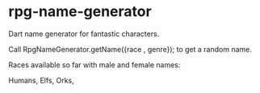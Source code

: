 # rpg-name-generator
Dart name generator for fantastic characters.

Call RpgNameGenerator.getName({race , genre}); to get a random name.


Races available so far with male and female names:

Humans,
Elfs,
Orks,
